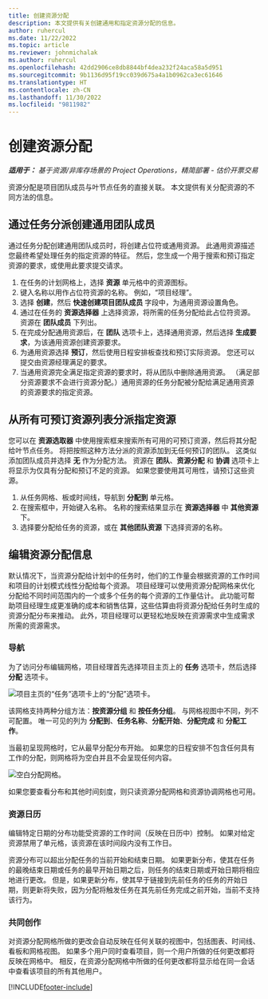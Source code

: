```yaml
---
title: 创建资源分配
description: 本文提供有关创建通用和指定资源分配的信息。
author: ruhercul
ms.date: 11/22/2022
ms.topic: article
ms.reviewer: johnmichalak
ms.author: ruhercul
ms.openlocfilehash: 42dd2906ce8db8844bf4dea232f24aca58a5d951
ms.sourcegitcommit: 9b1136d95f19cc039d675a4a1b0962ca3ec61646
ms.translationtype: HT
ms.contentlocale: zh-CN
ms.lasthandoff: 11/30/2022
ms.locfileid: "9811982"
---
```

# <a name="create-resource-assignments"></a>创建资源分配

_**适用于：** 基于资源/非库存场景的 Project Operations，精简部署 - 估价开票交易_


资源分配是项目团队成员与叶节点任务的直接关联。 本文提供有关分配资源的不同方法的信息。

## <a name="create-a-generic-team-member-through-task-assignment"></a>通过任务分派创建通用团队成员


通过任务分配创建通用团队成员时，将创建占位符或通用资源。 此通用资源描述您最终希望处理任务的指定资源的特征。 然后，您生成一个用于搜索和预订指定资源的要求，或使用此要求提交请求。

1. 在任务的计划网格上，选择 **资源** 单元格中的资源图标。
2. 键入名称以用作占位符资源的名称。 例如，“项目经理”。
3. 选择 **创建**，然后 **快速创建项目团队成员** 字段中，为通用资源设置角色。
4. 通过在任务的 **资源选择器** 上选择资源，将所需的任务分配给此占位符资源。 资源在 **团队成员** 下列出。
5. 在完成分配通用资源后，在 **团队** 选项卡上，选择通用资源，然后选择 **生成要求**，为该通用资源创建资源要求。
6. 为通用资源选择 **预订**，然后使用日程安排板查找和预订实际资源。 您还可以提交由资源经理满足的要求。
7. 当通用资源完全满足指定资源的要求时，将从团队中删除通用资源。 （满足部分资源要求不会进行资源分配。）通用资源的任务分配被分配给满足通用资源的资源要求的指定资源。

## <a name="assign-a-named-resource-from-the-list-of-all-bookable-resources"></a>从所有可预订资源列表分派指定资源

您可以在 **资源选取器** 中使用搜索框来搜索所有可用的可预订资源，然后将其分配给叶节点任务。 将把按照这种方法分派的资源添加到无任何预订的团队。 这类似添加团队成员并选择 **无** 作为分配方法。 资源在 **团队**、**资源分配** 和 **协调** 选项卡上将显示为仅具有分配和预订不足的资源。 如果您要使用其可用性，请预订这些资源。

1. 从任务网格、板或时间线，导航到 **分配到** 单元格。
2. 在搜索框中，开始键入名称。 名称的搜索结果显示在 **资源选择器** 中 **其他资源** 下。
3. 选择要分配给任务的资源，或在 **其他团队资源** 下选择资源的名称。

## <a name="editing-resource-assignment-contours"></a>编辑资源分配信息

默认情况下，当资源分配给计划中的任务时，他们的工作量会根据资源的工作时间和项目的计划模式线性分配给每个资源。 项目经理可以使用资源分配网格来优化分配给不同时间范围内的一个或多个任务的每个资源的工作量估计。 此功能可帮助项目经理生成更准确的成本和销售估算，这些估算由将资源分配给任务时生成的资源分配分布来推动。 此外，项目经理可以更轻松地反映在资源需求中生成需求所需的资源需求。

### <a name="navigation"></a>导航

为了访问分布编辑网格，项目经理首先选择项目主页上的 **任务** 选项卡，然后选择 **分配** 选项卡。

![项目主页的“任务”选项卡上的“分配”选项卡。](media/AssignmentGrid.png)

该网格支持两种分组方法：**按资源分组** 和 **按任务分组**。 与网格视图中不同，列不可配置。 唯一可见的列为 **分配到**、**任务名称**、**分配开始**、**分配完成** 和 **分配工作**。

当最初呈现网格时，它从最早分配分布开始。 如果您的日程安排不包含任何具有工作的分配，则网格将为空白并且不会呈现任何内容。

![空白分配网格。](media/emptyassignmentgrid.png)

如果您要查看分布和其他时间刻度，则只读资源分配网格和资源协调网格也可用。

### <a name="resource-calendars"></a>资源日历

编辑特定日期的分布功能受资源的工作时间（反映在日历中）控制。 如果对给定资源禁用了单元格，该资源在该时间段内没有工作日。

资源分布可以超出分配任务的当前开始和结束日期。 如果更新分布，使其在任务的最晚结束日期或任务的最早开始日期之后，则任务的结束日期或开始日期将相应地进行更改。 但是，如果更新分布，使其早于链接到先前任务的任务的开始日期，则更新将失败，因为分配将触发任务在其先前任务完成之前开始，当前不支持该行为。

### <a name="co-authoring"></a>共同创作

对资源分配网格所做的更改会自动反映在任何关联的视图中，包括图表、时间线、看板和网格视图。 如果多个用户同时查看项目，则一个用户所做的任何更改都将反映在网格中。 相反，在资源分配网格中所做的任何更改都将显示给在同一会话中查看该项目的所有其他用户。

[!INCLUDE[footer-include](../includes/footer-banner.md)]
